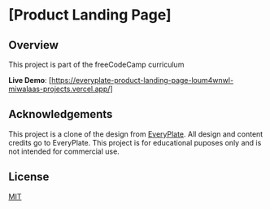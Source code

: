 # [Product Landing Page]

## Overview

This project is part of the freeCodeCamp curriculum

**Live Demo**: [https://everyplate-product-landing-page-loum4wnwl-miwalaas-projects.vercel.app/]

## Acknowledgements 

This project is a clone of the design from [EveryPlate](https://www.everyplate.com). All design and content credits go to EveryPlate. This project is for educational puposes only and is not intended for commercial use.

## License

[MIT](LICENSE)
